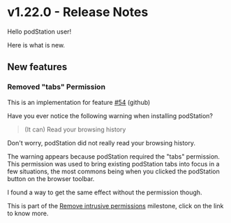 # v1.22.0 - Release Notes

Hello podStation user!

Here is what is new.

## New features

### Removed "tabs" Permission

This is an implementation for feature [#54](https://github.com/podStation/podStation/issues/54) (github)

Have you ever notice the following warning when installing podStation?

> (It can) Read your browsing history

Don't worry, podStation did not really read your browsing history.

The warning appears because podStation required the "tabs" permission.  
This permission was used to bring existing podStation tabs into focus in a few situations, the most commons being when you clicked the podStation button on the browser toolbar.

I found a way to get the same effect without the permission though.

This is part of the [Remove intrusive permissions](https://github.com/podStation/podStation/milestone/1) milestone, click on the link to know more.
